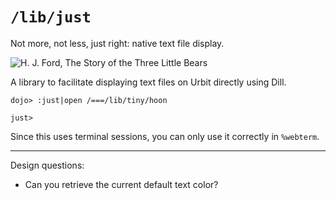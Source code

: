 # `/lib/just`

Not more, not less, just right:  native text file display.

![H. J. Ford, The Story of the Three Little Bears](https://www.colorado.edu/projects/fairy-tales/sites/default/files/styles/medium/public/article-image/greenfairybook00lang_0_0259.jpg?itok=76T2p4-T)

A library to facilitate displaying text files on Urbit directly using Dill.

```
dojo> :just|open /===/lib/tiny/hoon

just>
```

Since this uses terminal sessions, you can only use it correctly in `%webterm`.

---

Design questions:

- Can you retrieve the current default text color?

